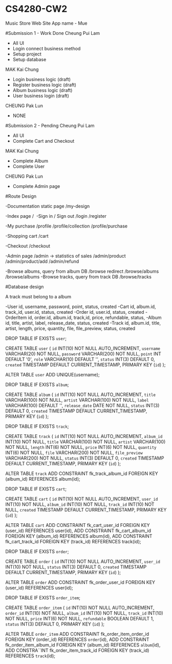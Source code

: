 # CS4280-CW2

Music Store Web Site 
App name - Mue


#Submission 1 - Work Done 
Cheung Pui Lam
- All UI
- Login connect business method
- Setup project
- Setup database

MAK Kai Chung
- Login business logic (draft)
- Register business logic (draft)
- Album business logic (draft)
- User business login (draft)

CHEUNG Pak Lun
- NONE

#Submission 2 - Pending
Cheung Pui Lam
- All UI
- Complete Cart and Checkout

MAK Kai Chung
- Complete Album
- Complete User

CHEUNG Pak Lun
- Complete Admin page

#Route Design

-Documentation static page
/my-design

-Index page
/ 
-Sign in / Sign out
/login
/register

-My purchase
/profile
/profile/collection
/profile/purchase

-Shopping cart
/cart

-Checkout
/checkout

-Admin page
/admin -> statistics of sales
/admin/product
/admin/product/add
/admin/refund

-Browse albums, query from album DB
/browse redirect /browse/albums
/browse/albums
-Browse tracks, query from track DB
/browse/tracks

#Database design

A track must belong to a album

-User
	id, username, password, point, status, created
-Cart
	id, album.id, track_id, user.id, status, created
-Order
	id, user.id, status, created
-OrderItem
	id, order.id,  album.id, track,id, price, refundable, status, 
-Album
	id, title, artist, label, release_date, status, created
-Track
	id, album.id, title, artist, length, price, quantity, file, file_preview, status, created

DROP TABLE IF EXISTS `user`;

CREATE TABLE `user` (
	`id` INT(10) NOT NULL AUTO_INCREMENT,
	`username` VARCHAR(20) NOT NULL,
	`password` VARCHAR(200) NOT NULL,
	`point`  INT DEFAULT '0',
	`role` VARCHAR(10) DEFAULT '',
	`status` INT(3) DEFAULT 0,
	`created` TIMESTAMP  DEFAULT CURRENT_TIMESTAMP,
	PRIMARY KEY (`id`)
);

ALTER TABLE `user` ADD UNIQUE(username);




DROP TABLE IF EXISTS `album`;

CREATE TABLE `album` (
	`id` INT(10) NOT NULL AUTO_INCREMENT,
	`title` VARCHAR(100) NOT NULL,
	`artist` VARCHAR(100) NOT NULL,
	`label` VARCHAR(100) DEFAULT '',
	`release_date` DATE NOT NULL,
	`status` INT(3) DEFAULT 0,
	`created` TIMESTAMP DEFAULT CURRENT_TIMESTAMP,
	PRIMARY KEY (`id`)
);

DROP TABLE IF EXISTS `track`;

CREATE TABLE `track` (
	`id` INT(10) NOT NULL AUTO_INCREMENT,
	`album_id` INT(10) NOT NULL,
	`title` VARCHAR(100) NOT NULL,
	`artist` VARCHAR(100) NOT NULL,
	`length` INT(6) NOT NULL,
	`price` INT(6) NOT NULL,
	`quantity` INT(6) NOT NULL,
	`file` VARCHAR(200) NOT NULL,
	`file_preview` VARCHAR(200) NOT NULL,
	`status` INT(3) DEFAULT 0,
	`created` TIMESTAMP DEFAULT CURRENT_TIMESTAMP,
	PRIMARY KEY (`id`)
);

ALTER TABLE `track`
ADD CONSTRAINT fk_track_album_id FOREIGN KEY (album_id) REFERENCES album(id);

DROP TABLE IF EXISTS `cart`;

CREATE TABLE `cart` (
	`id` INT(10) NOT NULL AUTO_INCREMENT,
	`user_id` INT(10) NOT NULL,
	`album_id` INT(10) NOT NULL,
	`track_id` INT(10) NOT NULL,
	`created` TIMESTAMP DEFAULT CURRENT_TIMESTAMP,
	PRIMARY KEY (`id`)
);

ALTER TABLE `cart`
ADD CONSTRAINT fk_cart_user_id FOREIGN KEY (user_id) REFERENCES user(id),
ADD CONSTRAINT fk_cart_album_id FOREIGN KEY (album_id) REFERENCES album(id),
ADD CONSTRAINT fk_cart_track_id FOREIGN KEY (track_id) REFERENCES track(id);

DROP TABLE IF EXISTS `order`;

CREATE TABLE `order` (
	`id` INT(10) NOT NULL AUTO_INCREMENT,
	`user_id` INT(10) NOT NULL,
	`status` INT(3) DEFAULT 0,
	`created` TIMESTAMP DEFAULT CURRENT_TIMESTAMP,
	PRIMARY KEY (`id`)
);

ALTER TABLE `order`
ADD CONSTRAINT fk_order_user_id FOREIGN KEY (user_id) REFERENCES user(id);

DROP TABLE IF EXISTS `order_item`;

CREATE TABLE `order_item` (
	`id` INT(10) NOT NULL AUTO_INCREMENT,
	`order_id` INT(10) NOT NULL,
	`album_id` INT(10) NOT NULL,
	`track_id` INT(10) NOT NULL,
	`price` INT(6) NOT NULL,
	`refundable` BOOLEAN  DEFAULT 1,
	`status` INT(3) DEFAULT 0,
	PRIMARY KEY (`id`)
);

ALTER TABLE `order_item`
ADD CONSTRAINT fk_order_item_order_id FOREIGN KEY (order_id) REFERENCES `order`(id),
ADD CONSTRAINT fk_order_item_album_id FOREIGN KEY (album_id) REFERENCES `album`(id),
ADD CONSTRA``INT fk_order_item_track_id FOREIGN KEY (track_id) REFERENCES `track`(id);
